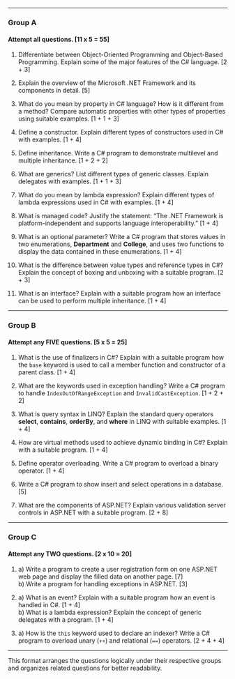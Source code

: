 
---

### **Group A**

#### **Attempt all questions. [11 x 5 = 55]**

1. Differentiate between Object-Oriented Programming and Object-Based Programming. Explain some of the major features of the C# language. [2 + 3]
    
2. Explain the overview of the Microsoft .NET Framework and its components in detail. [5]
    
3. What do you mean by property in C# language? How is it different from a method? Compare automatic properties with other types of properties using suitable examples. [1 + 1 + 3]
    
4. Define a constructor. Explain different types of constructors used in C# with examples. [1 + 4]
    
5. Define inheritance. Write a C# program to demonstrate multilevel and multiple inheritance. [1 + 2 + 2]
    
6. What are generics? List different types of generic classes. Explain delegates with examples. [1 + 1 + 3]
    
7. What do you mean by lambda expression? Explain different types of lambda expressions used in C# with examples. [1 + 4]
    
8. What is managed code? Justify the statement: “The .NET Framework is platform-independent and supports language interoperability.” [1 + 4]
    
9. What is an optional parameter? Write a C# program that stores values in two enumerations, **Department** and **College**, and uses two functions to display the data contained in these enumerations. [1 + 4]
    
10. What is the difference between value types and reference types in C#? Explain the concept of boxing and unboxing with a suitable program. [2 + 3]
    
11. What is an interface? Explain with a suitable program how an interface can be used to perform multiple inheritance. [1 + 4]
    

---

### **Group B**

#### **Attempt any FIVE questions. [5 x 5 = 25]**

1. What is the use of finalizers in C#? Explain with a suitable program how the `base` keyword is used to call a member function and constructor of a parent class. [1 + 4]
    
2. What are the keywords used in exception handling? Write a C# program to handle `IndexOutOfRangeException` and `InvalidCastException`. [1 + 2 + 2]
    
3. What is query syntax in LINQ? Explain the standard query operators **select**, **contains**, **orderBy**, and **where** in LINQ with suitable examples. [1 + 4]
    
4. How are virtual methods used to achieve dynamic binding in C#? Explain with a suitable program. [1 + 4]
    
5. Define operator overloading. Write a C# program to overload a binary operator. [1 + 4]
    
6. Write a C# program to show insert and select operations in a database. [5]
    
7. What are the components of ASP.NET? Explain various validation server controls in ASP.NET with a suitable program. [2 + 8]
    

---

### **Group C**

#### **Attempt any TWO questions. [2 x 10 = 20]**

1. a) Write a program to create a user registration form on one ASP.NET web page and display the filled data on another page. [7]  
    b) Write a program for handling exceptions in ASP.NET. [3]
    
2. a) What is an event? Explain with a suitable program how an event is handled in C#. [1 + 4]  
    b) What is a lambda expression? Explain the concept of generic delegates with a program. [1 + 4]
    
3. a) How is the `this` keyword used to declare an indexer? Write a C# program to overload unary (`++`) and relational (`==`) operators. [2 + 4 + 4]


---

This format arranges the questions logically under their respective groups and organizes related questions for better readability.